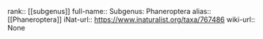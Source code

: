

rank:: [[subgenus]]
full-name:: Subgenus: Phaneroptera
alias:: [[Phaneroptera]]
iNat-url:: https://www.inaturalist.org/taxa/767486
wiki-url:: None